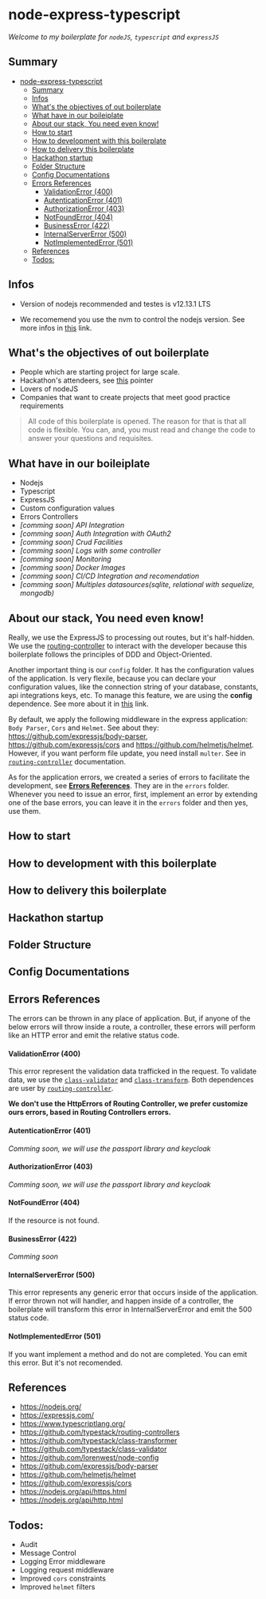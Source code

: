 # node-express-typescript

_Welcome to my boilerplate for `nodeJS`, `typescript` and `expressJS`_

## Summary

- [node-express-typescript](#node-express-typescript)
  - [Summary](#summary)
  - [Infos](#infos)
  - [What's the objectives of out boilerplate](#whats-the-objectives-of-out-boilerplate)
  - [What have in our boileiplate](#what-have-in-our-boileiplate)
  - [About our stack, You need even know!](#about-our-stack-you-need-even-know)
  - [How to start](#how-to-start)
  - [How to development with this boilerplate](#how-to-development-with-this-boilerplate)
  - [How to delivery this boilerplate](#how-to-delivery-this-boilerplate)
  - [Hackathon startup](#hackathon-startup)
  - [Folder Structure](#folder-structure)
  - [Config Documentations](#config-documentations)
  - [Errors References](#errors-references)
      - [ValidationError (400)](#validationerror-400)
      - [AutenticationError (401)](#autenticationerror-401)
      - [AuthorizationError (403)](#authorizationerror-403)
      - [NotFoundError (404)](#notfounderror-404)
      - [BusinessError (422)](#businesserror-422)
      - [InternalServerError (500)](#internalservererror-500)
      - [NotImplementedError (501)](#notimplementederror-501)
  - [References](#references)
  - [Todos:](#todos)

## Infos

 - Version of nodejs recommended and testes is v12.13.1 LTS

 - We recomemend you use the nvm to control the nodejs version. See more infos in [this](https://github.com/nvm-sh/nvm) link.

## What's the objectives of out boilerplate

 - People which are starting project for large scale.
 - Hackathon's attendeers, see [this](#hackathon-startup) pointer
 - Lovers of nodeJS
 - Companies that want to create projects that meet good practice requirements

> All code of this boilerplate is opened. The reason for that is that all code is flexible. You can, and, you must read and change the code to answer your questions and requisites.

## What have in our boileiplate
- Nodejs
- Typescript
- ExpressJS
- Custom configuration values
- Errors Controllers
- _[comming soon] API Integration_
- _[comming soon] Auth Integration with OAuth2_
- _[comming soon] Crud Facilities_
- _[comming soon] Logs with some controller_
- _[comming soon] Monitoring_
- _[comming soon] Docker Images_
- _[comming soon] CI/CD Integration and recomendation_
- _[comming soon] Multiples datasources(sqlite, relational with sequelize, mongodb)_

## About our stack, You need even know!

Really, we use the ExpressJS to processing out routes, but it's half-hidden. We use the [routing-controller](https://github.com/typestack/routing-controllers) to interact with the developer because this boilerplate follows the principles of DDD and Object-Oriented.

Another important thing is our `config` folder. It has the configuration values of the application. Is very flexile, because you can declare your configuration values, like the connection string of your database, constants, api integrations keys, etc. To manage this feature, we are using the **config** dependence. See more about it in [this](https://www.npmjs.com/package/config) link.

By default, we apply the following middleware in the express application: `Body Parser`, `Cors` and `Helmet`. See about they:
https://github.com/expressjs/body-parser, https://github.com/expressjs/cors and https://github.com/helmetjs/helmet. However, if you want perform file update, you need install `multer`. See in [`routing-controller`](https://github.com/typestack/routing-controllers#inject-uploaded-file) documentation.

As for the application errors, we created a series of errors to facilitate the development, see **[Errors References](#errors-references)**. They are in the `errors` folder. Whenever you need to issue an error, first, implement an error by extending one of the base errors, you can leave it in the `errors` folder and then yes, use them.

## How to start

## How to development with this boilerplate

## How to delivery this boilerplate

## Hackathon startup

## Folder Structure

## Config Documentations

## Errors References

The errors can be thrown in any place of application. But, if anyone of the below errors will throw inside a route, a controller, these errors will perform like an HTTP error and emit the relative status code.

#### ValidationError (400)

This error represent the validation data trafficked in the request. To validate data, we use the [`class-validator`](https://github.com/typestack/class-validator) and [`class-transform`](https://github.com/typestack/class-transformer). Both dependences are user by [`routing-controller`](https://github.com/typestack/routing-controllers).

**We don't use the HttpErrors of Routing Controller, we prefer customize ours errors, based in Routing Controllers errors.**

#### AutenticationError (401)

_Comming soon, we will use the passport library and keycloak_

#### AuthorizationError (403)

_Comming soon, we will use the passport library and keycloak_

#### NotFoundError (404)

If the resource is not found.

#### BusinessError (422)

_Comming soon_

#### InternalServerError (500)

This error represents any generic error that occurs inside of the application. If error thrown not will handler, and happen inside of a controller, the boilerplate will transform this error in InternalServerError and emit the 500 status code.

#### NotImplementedError (501)

If you want implement a method and do not are completed. You can emit this error. But it's not recomended.

## References

- https://nodejs.org/
- https://expressjs.com/
- https://www.typescriptlang.org/
- https://github.com/typestack/routing-controllers
- https://github.com/typestack/class-transformer
- https://github.com/typestack/class-validator
- https://github.com/lorenwest/node-config
- https://github.com/expressjs/body-parser
- https://github.com/helmetjs/helmet
- https://github.com/expressjs/cors
- https://nodejs.org/api/https.html
- https://nodejs.org/api/http.html

## Todos:
 - Audit
 - Message Control
 - Logging Error middleware
 - Logging request middleware
 - Improved `cors` constraints
 - Improved `helmet` filters
